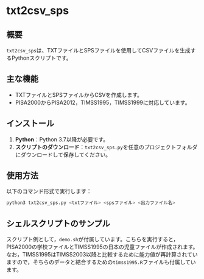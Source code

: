 # txt2csv_sps

## 概要
`txt2csv_sps`は、TXTファイルとSPSファイルを使用してCSVファイルを生成するPythonスクリプトです。

## 主な機能
- TXTファイルとSPSファイルからCSVを作成します。
- PISA2000からPISA2012，TIMSS1995，TIMSS1999に対応しています。

## インストール
1. **Python**：Python 3.7以降が必要です。
2. **スクリプトのダウンロード**：`txt2csv_sps.py`を任意のプロジェクトフォルダにダウンロードして保存してください。

## 使用方法
以下のコマンド形式で実行します：

```bash
python3 txt2csv_sps.py <txtファイル> <spsファイル> <出力ファイル名>
```


## シェルスクリプトのサンプル
スクリプト例として，`demo.sh`が付属しています。こちらを実行すると，PISA2000の学校ファイルとTIMSS1995の日本の児童ファイルが作成されます。なお，TIMSS1995はTIMSS2003以降と比較するために能力値が再計算されていますので，そちらのデータと結合するための`timss1995.R`ファイルも付属しています。
